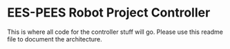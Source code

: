 # EES-PEES Robot Project Controller

This is where all code for the controller stuff will go. Please use
this readme file to document the architecture.
